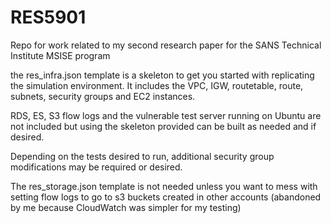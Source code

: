 # RES5901
Repo for work related to my second research paper for the SANS Technical Institute MSISE program

the res_infra.json template is a skeleton to get you started with replicating the simulation environment. It includes the VPC, IGW, routetable, route, subnets, security groups and EC2 instances.  

RDS, ES, S3 flow logs and the vulnerable test server running on Ubuntu are not included but using the skeleton provided can be built as needed and if desired.

Depending on the tests desired to run, additional security group modifications may be required or desired.

The res_storage.json template is not needed unless you want to mess with setting flow logs to go to s3 buckets created in other accounts (abandoned by me because CloudWatch was simpler for my testing)
